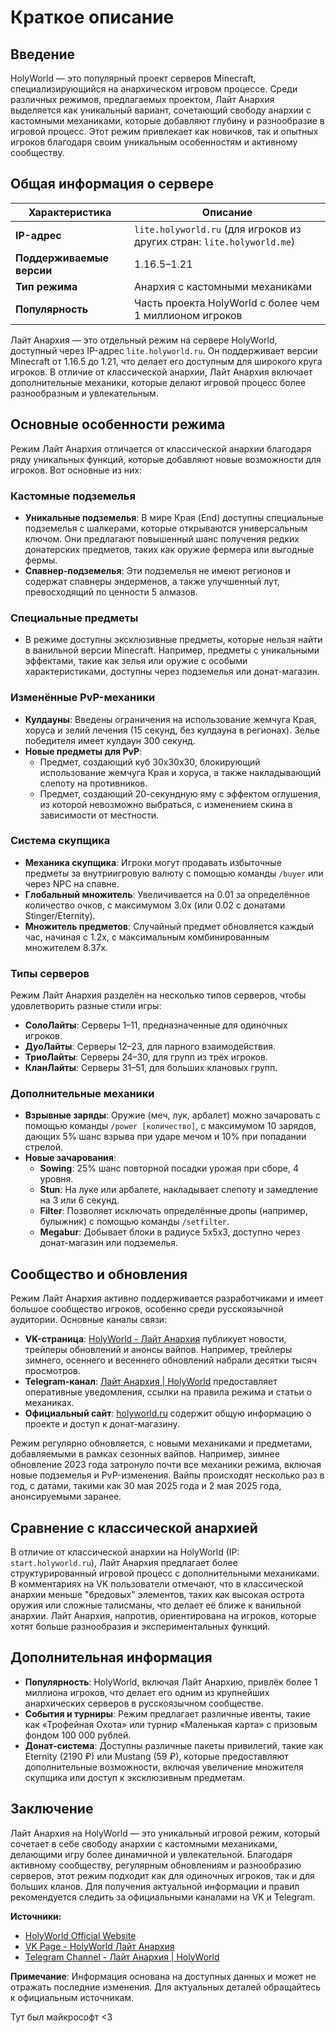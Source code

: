 # Краткое описание

## Введение

HolyWorld — это популярный проект серверов Minecraft, специализирующийся на анархическом игровом процессе. Среди различных режимов, предлагаемых проектом, Лайт Анархия выделяется как уникальный вариант, сочетающий свободу анархии с кастомными механиками, которые добавляют глубину и разнообразие в игровой процесс. Этот режим привлекает как новичков, так и опытных игроков благодаря своим уникальным особенностям и активному сообществу.

## Общая информация о сервере

| **Характеристика**        | **Описание**                                                           |
| ------------------------- | ---------------------------------------------------------------------- |
| **IP-адрес**              | `lite.holyworld.ru` (для игроков из других стран: `lite.holyworld.me`) |
| **Поддерживаемые версии** | 1.16.5–1.21                                                            |
| **Тип режима**            | Анархия с кастомными механиками                                        |
| **Популярность**          | Часть проекта HolyWorld с более чем 1 миллионом игроков                |

Лайт Анархия — это отдельный режим на сервере HolyWorld, доступный через IP-адрес `lite.holyworld.ru`. Он поддерживает версии Minecraft от 1.16.5 до 1.21, что делает его доступным для широкого круга игроков. В отличие от классической анархии, Лайт Анархия включает дополнительные механики, которые делают игровой процесс более разнообразным и увлекательным.

## Основные особенности режима

Режим Лайт Анархия отличается от классической анархии благодаря ряду уникальных функций, которые добавляют новые возможности для игроков. Вот основные из них:

### Кастомные подземелья

- **Уникальные подземелья**: В мире Края (End) доступны специальные подземелья с шалкерами, которые открываются универсальным ключом. Они предлагают повышенный шанс получения редких донатерских предметов, таких как оружие фермера или выгодные фермы.
- **Спавнер-подземелья**: Эти подземелья не имеют регионов и содержат спавнеры эндерменов, а также улучшенный лут, превосходящий по ценности 5 алмазов.

### Специальные предметы

- В режиме доступны эксклюзивные предметы, которые нельзя найти в ванильной версии Minecraft. Например, предметы с уникальными эффектами, такие как зелья или оружие с особыми характеристиками, доступны через подземелья или донат-магазин.

### Изменённые PvP-механики

- **Кулдауны**: Введены ограничения на использование жемчуга Края, хоруса и зелий лечения (15 секунд, без кулдауна в регионах). Зелье победителя имеет кулдаун 300 секунд.
- **Новые предметы для PvP**:
  - Предмет, создающий куб 30x30x30, блокирующий использование жемчуга Края и хоруса, а также накладывающий слепоту на противников.
  - Предмет, создающий 20-секундную яму с эффектом оглушения, из которой невозможно выбраться, с изменением скина в зависимости от местности.

### Система скупщика

- **Механика скупщика**: Игроки могут продавать избыточные предметы за внутриигровую валюту с помощью команды `/buyer` или через NPC на спавне.
- **Глобальный множитель**: Увеличивается на 0.01 за определённое количество очков, с максимумом 3.0x (или 0.02 с донатами Stinger/Eternity).
- **Множитель предметов**: Случайный предмет обновляется каждый час, начиная с 1.2x, с максимальным комбинированным множителем 8.37x.

### Типы серверов

Режим Лайт Анархия разделён на несколько типов серверов, чтобы удовлетворить разные стили игры:

- **СолоЛайты**: Серверы 1–11, предназначенные для одиночных игроков.
- **ДуоЛайты**: Серверы 12–23, для парного взаимодействия.
- **ТриоЛайты**: Серверы 24–30, для групп из трёх игроков.
- **КланЛайты**: Серверы 31–51, для больших клановых групп.

### Дополнительные механики

- **Взрывные заряды**: Оружие (меч, лук, арбалет) можно зачаровать с помощью команды `/power [количество]`, с максимумом 10 зарядов, дающих 5% шанс взрыва при ударе мечом и 10% при попадании стрелой.
- **Новые зачарования**:
  - **Sowing**: 25% шанс повторной посадки урожая при сборе, 4 уровня.
  - **Stun**: На луке или арбалете, накладывает слепоту и замедление на 3 или 6 секунд.
  - **Filter**: Позволяет исключать определённые дропы (например, булыжник) с помощью команды `/setfilter`.
  - **Megabur**: Добывает блоки в радиусе 5x5x3, доступно через донат-магазин или подземелья.

## Сообщество и обновления

Режим Лайт Анархия активно поддерживается разработчиками и имеет большое сообщество игроков, особенно среди русскоязычной аудитории. Основные каналы связи:

- **VK-страница**: [HolyWorld - Лайт Анархия](https://vk.com/holylite) публикует новости, трейлеры обновлений и анонсы вайпов. Например, трейлеры зимнего, осеннего и весеннего обновлений набрали десятки тысяч просмотров.
- **Telegram-канал**: [Лайт Анархия | HolyWorld](https://t.me/hwlite) предоставляет оперативные уведомления, ссылки на правила режима и статьи о механиках.
- **Официальный сайт**: [holyworld.ru](https://holyworld.ru/) содержит общую информацию о проекте и доступ к донат-магазину.

Режим регулярно обновляется, с новыми механиками и предметами, добавляемыми в рамках сезонных вайпов. Например, зимнее обновление 2023 года затронуло почти все механики режима, включая новые подземелья и PvP-изменения. Вайпы происходят несколько раз в год, с датами, такими как 30 мая 2025 года и 2 мая 2025 года, анонсируемыми заранее.

## Сравнение с классической анархией

В отличие от классической анархии на HolyWorld (IP: `start.holyworld.ru`), Лайт Анархия предлагает более структурированный игровой процесс с дополнительными механиками. В комментариях на VK пользователи отмечают, что в классической анархии меньше "бредовых" элементов, таких как высокая острота оружия или сложные талисманы, что делает её ближе к ванильной анархии. Лайт Анархия, напротив, ориентирована на игроков, которые хотят больше разнообразия и экспериментальных функций.

## Дополнительная информация

- **Популярность**: HolyWorld, включая Лайт Анархию, привлёк более 1 миллиона игроков, что делает его одним из крупнейших анархических серверов в русскоязычном сообществе.
- **События и турниры**: Режим предлагает различные ивенты, такие как «Трофейная Охота» или турнир «Маленькая карта» с призовым фондом 100 000 рублей.
- **Донат-система**: Доступны различные пакеты привилегий, такие как Eternity (2190 ₽) или Mustang (59 ₽), которые предоставляют дополнительные возможности, включая увеличение множителя скупщика или доступ к эксклюзивным предметам.

## Заключение

Лайт Анархия на HolyWorld — это уникальный игровой режим, который сочетает в себе свободу анархии с кастомными механиками, делающими игру более динамичной и увлекательной. Благодаря активному сообществу, регулярным обновлениям и разнообразию серверов, этот режим подходит как для одиночных игроков, так и для больших кланов. Для получения актуальной информации и правил рекомендуется следить за официальными каналами на VK и Telegram.

**Источники:**

- [HolyWorld Official Website](https://holyworld.ru/)
- [VK Page - HolyWorld Лайт Анархия](https://vk.com/holylite)
- [Telegram Channel - Лайт Анархия | HolyWorld](https://t.me/hwlite)

**Примечание**: Информация основана на доступных данных и может не отражать последние изменения. Для актуальных деталей обращайтесь к официальным источникам.

Тут был майкрософт <3
